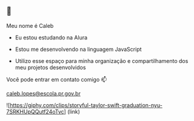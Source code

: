 ##  👋
Meu nome é Caleb

- Eu estou estudando na Alura

- Estou me desenvolvendo na linguagem JavaScript

- Utilizo esse espaço para minha organização e compartilhamento dos meu projetos desenvolvidos

Você pode entrar em contato comigo 📫

caleb.lopes@escola.pr.gov.br

![https://giphy.com/clips/storyful-taylor-swift-graduation-nyu-7SRKHUpQQutf24oTvc] (link)

<!--
**IzukuCa/IzukuCa** is a ✨ _special_ ✨ repository because its `README.md` (this file) appears on your GitHub profile.

Here are some ideas to get you started:

- 🔭 I’m currently working on ...
- 🌱 I’m currently learning ...
- 👯 I’m looking to collaborate on ...
- 🤔 I’m looking for help with ...
- 💬 Ask me about ...
- 📫 How to reach me: ...
- 😄 Pronouns: ...
- ⚡ Fun fact: ...
-->
